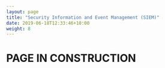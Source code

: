 ```yaml
---
layout: page
title: "Security Information and Event Management (SIEM)"
date: 2019-06-18T12:33:46+10:00
weight: 8
---
```


# PAGE IN CONSTRUCTION
